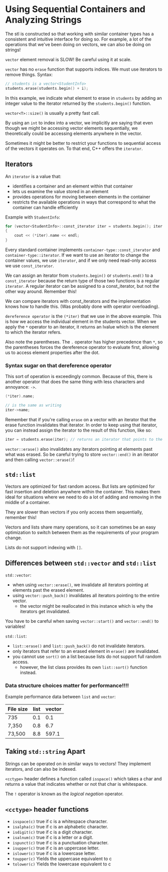 # Using Sequential Containers and Analyzing Strings

The stl is constructed so that working with similar container types has a consistent and intuitive interface for doing so. For example, a lot of the operations that we've been doing on vectors, we can also be doing on strings!

`vector` element removal is SLOW! Be careful using it at scale.

`vector` has no `erase` function that supports indices. We must use iterators to remove things. Syntax:

```c++
// students is a vector<StudentInfo>
students.erase(students.begin() + i);
```
In this example, we indicate what element to erase in `students` by adding an integer value to the iterator returned by the `students.begin()` function.

`vector<T>::size()` is usually a pretty fast call.

By using an `int` to index into a vector, we implicitly are saying that even though we might be accessing vector elements sequentially, we theoretically could be accessing elements anywhere in the vector.

Sometimes it might be better to restrict your functions to sequential access of the vectors it operates on. To that end, C++ offers the `iterator`.

## Iterators

An `iterator` is a value that:
* identifies a container and an element within that container
* lets us examine the value stored in an element
* provides operations for moving between elements in the container
* restricts the available operations in ways that correspond to what the container can handle efficiently

Example with `StudentInfo`:
```c++
for (vector<StudentInfo>::const_iterator iter = students.begin(); iter != students.end(); ++iter)
{
    cout << (*iter).name << endl;
}
```

Every standard container implements `container-type::const_iterator` and `container-type::iterator`. If we want to use an iterator to change the container values, we use `iterator`, and if we only need read-only access we use `const_iterator`.

We can assign an iterator from `students.begin()` or `students.end()` to a `const_iterator` because the return type of those two functions is a regular `iterator`. A regular iterator can be assigned to a const_iterator, but not the other way around. Remember this!

We can compare iterators with const_iterators and the implementation knows how to handle this. (Was probably done with operator overloading).

`dereference operator` is the `(*iter)` that we use in the above example. This is how we access the individual element in the students vector. When we apply the `*` operator to an iterator, it returns an lvalue which is the element to which the iterator refers.

Also note the parentheses. The `.` operator has higher precedence than `*`, so the parentheses forces the dereference operator to evaluate first, allowing us to access element properties after the dot.

### Syntax sugar on that dereference operator

This sort of operation is exceedingly common. Because of this, there is another operator that does the same thing with less characters and annoyance: `->`.

```c++
(*iter).name;

// is the same as writing
iter->name;
```

Remember that if you're calling `erase` on a vector with an iterator that the erase function invalidates that iterator. In order to keep using that iterator, you can instead assign the iterator to the result of this function, like so:

```c++
iter = students.erase(iter); // returns an iterator that points to the element that follows the one just erased
```

`vector::erase()` also invalidates any iterators pointing at elements past what was erased. So be careful trying to store `vector::end()` in an iterator and then calling `vector::erase()`!

## `std::list`

Vectors are optimized for fast random access. But lists are optimized for fast insertion and deletion anywhere within the container. This makes them ideal for situations where we need to do a lot of adding and removing in the middle of a container.

They are slower than vectors if you only access them sequentially, remember this!

Vectors and lists share many operations, so it can sometimes be an easy optimization to switch between them as the requirements of your program change.

Lists do not support indexing with `[]`.

## Differences between `std::vector` and `std::list`

`std::vector`:
* when using `vector::erase()`, we invalidate all iterators pointing at elements past the erased element.
* using `vector::push_back()` invalidates all iterators pointing to the entire vector.
  * the vector might be reallocated in this instance which is why the iterators get invalidated.

You have to be careful when saving `vector::start()` and `vector::end()` to variables!

`std::list`:
* `list::erase()` and `list::push_back()` do not invalidate iterators.
* only iterators that refer to an erased element in `erase()` are invalidated.
* you cannot use `sort()` on a list because lists do not support full random access.
  * however, the list class provides its own `list::sort()` function instead.

### Data structure choices matter for performance!!!!

Example performance data between `list` and `vector`:

| File size | list | vector |
| --------- | ---- | ------ |
| 735       | 0.1  | 0.1    |
| 7,350     | 0.8  | 6.7    |
| 73,500    | 8.8  | 597.1  |

## Taking `std::string` Apart

Strings can be operated on in similar ways to vectors! They implement iterators, and can also be indexed.

`<cctype>` header defines a function called `isspace()` which takes a char and returns a value that indicates whether or not that char is whitespace.

The `!` operator is known as the *logical negation* operator.

## `<cctype>` header functions

* `isspace(c)` true if c is a whitespace character.
* `isalpha(c)` true if c is an alphabetic character.
* `isdigit(c)` true if c is a digit character.
* `isalnum(c)` true if c is a letter or a digit.
* `ispunct(c)` true if c is a punctuation character.
* `isupper(c)` true if c is an uppercase letter.
* `islower(c)` true if c is a lowercase letter.
* `toupper(c)` Yields the uppercase equivalent to c
* `tolower(c)` Yields the lowercase equivalent to c
